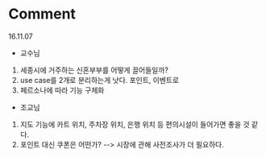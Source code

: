 # Comment

16.11.07
- 교수님
1. 세종시에 거주하는 신혼부부를 어떻게 끌어들일까?
2. use case를 2개로 분리하는게 낫다. 포인트, 이벤트로
3. 페르소나에 따라 기능 구체화
- 조교님
1. 지도 기능에 카트 위치, 주차장 위치, 은행 위치 등 편의시설이 들어가면 좋을 것 같다.
2. 포인트 대신 쿠폰은 어떤가? --> 시장에 관해 사전조사가 더 필요하다.
